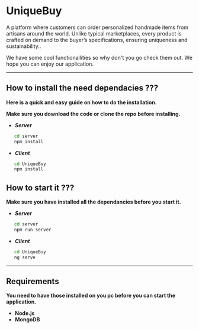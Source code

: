 # UniqueBuy 

A platform where customers can order personalized handmade items from artisans around the world. Unlike typical marketplaces, every product is crafted on demand to the buyer’s specifications, ensuring uniqueness and sustainability..

We have some cool functionallities so why don't you go check them out.
We hope you can enjoy our application.  

---

## How to install the need dependacies ???   
**Here is a quick and easy guide on how to do the installation.**

**Make sure you download the code or clone the repo before installing.**

* ***Server***
```bash
   cd server
   npm install
```
* ***Client***
```bash
   cd UniqueBuy
   npm install
```

## How to start it ???   
**Make sure you have installed all the dependancies before you start it.**

* ***Server***   
```bash 
   cd server
   npm run server
```  
* ***Client***
```bash
   cd UniqueBuy
   ng serve
```

---

## Requirements   
**You need to have those installed on you pc before you can start the application.**

- **Node.js**
- **MongoDB**
